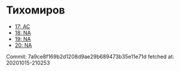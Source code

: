 # Тихомиров
- [17: AC](17.md)
- [18: NA](18.md)
- [19: NA](19.md)
- [20: NA](20.md)

Commit: 7a9ce8f169b2d1208d9ae29b689473b35e11e71d
 fetched at: 20201015-210253
